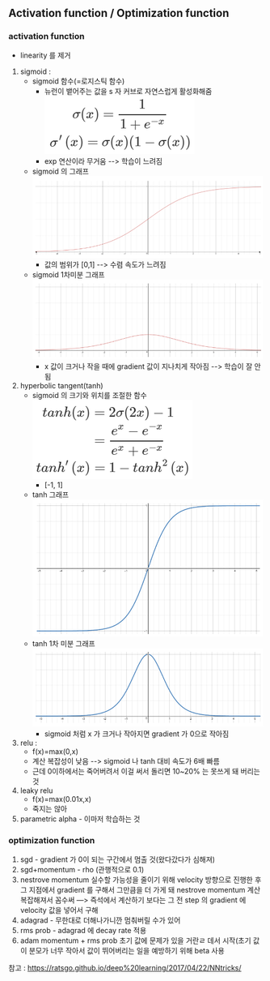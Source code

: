 ## Activation function / Optimization function
### activation function
* linearity 를 제거
1. sigmoid : 
	* sigmoid 함수(=로지스틱 함수)
		* 뉴런이 뱉어주는 값을 s 자 커브로 자연스럽게 활성화해줌
	![sigmoid](images/2_1.png "sigmoid")
		* exp 연산이라 무거움 --> 학습이 느려짐
	* sigmoid 의 그래프
	![sigmoid](images/2_2.png "sigmoid")
		* 값의 범위가 [0,1] --> 수렴 속도가 느려짐
	* sigmoid 1차미분 그래프
	![sigmoid](images/2_3.png "sigmoid")
		* x 값이 크거나 작을 때에 gradient 값이 지나치게 작아짐 --> 학습이 잘 안됨
2. hyperbolic tangent(tanh)
	* sigmoid 의 크기와 위치를 조절한 함수
	![tanh](images/2_4.png "tanh")
		* [-1, 1]
	* tanh 그래프
	![tanh](images/2_5.png "tanh")
	* tanh 1차 미분 그래프
	![tanh](images/2_6.png "tanh")
		* sigmoid 처럼 x 가 크거나 작아지면 gradient 가 0으로 작아짐
3. relu : 
	* f(x)=max(0,x)
	* 계산 복잡성이 낮음 --> sigmoid 나 tanh 대비 속도가 6배 빠름
	* 근데 0이하에서는 죽어버려서 이걸 써서 돌리면 10~20% 는 못쓰게 돼 버리는 것
3. leaky relu
	* f(x)=max(0.01x,x)
	* 죽지는 않아
4. parametric alpha - 이마저 학습하는 것






### optimization function
1. sgd - gradient 가 0이 되는 구간에서 멈출 것(왔다갔다가 심해져)
2. sgd+momentum - rho (관행적으로 0.1)
3. nestrove momentum
	실수할 가능성을 줄이기 위해
	velocity 방향으로 진행한 후 그 지점에서 gradient 를 구해서 그만큼을 더 가게 돼
	nestrove momentum 계산 복잡해져서 꼼수써 —> 즉석에서 계산하기 보다는 그 전 step 의 gradient 에 velocity 값을 넣어서 구해
4. adagrad - 무한대로 더해나가니깐 멈춰버릴 수가 있어
5. rms prob - adagrad 에 decay rate 적용
6. adam
	momentum + rms prob
	초기 값에 문제가 있을 거란ㄹ 데서 시작(초기 값이 분모가 너무 작아서 값이 뛰어버리는 일을 예방하기 위해 beta 사용


참고 : https://ratsgo.github.io/deep%20learning/2017/04/22/NNtricks/